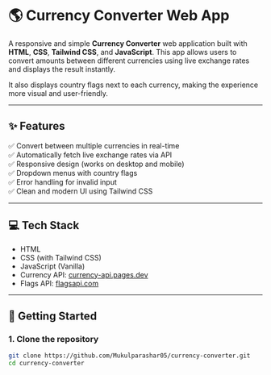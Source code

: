 # 🌎 Currency Converter Web App

A responsive and simple **Currency Converter** web application built with **HTML**, **CSS**, **Tailwind CSS**, and **JavaScript**. This app allows users to convert amounts between different currencies using live exchange rates and displays the result instantly.  

It also displays country flags next to each currency, making the experience more visual and user-friendly.

---

## ✨ Features

✅ Convert between multiple currencies in real-time  
✅ Automatically fetch live exchange rates via API  
✅ Responsive design (works on desktop and mobile)  
✅ Dropdown menus with country flags  
✅ Error handling for invalid input  
✅ Clean and modern UI using Tailwind CSS

---

## 💻 Tech Stack

- HTML
- CSS (with Tailwind CSS)
- JavaScript (Vanilla)
- Currency API: [currency-api.pages.dev](https://2024-03-06.currency-api.pages.dev)
- Flags API: [flagsapi.com](https://flagsapi.com)

---

## 🚀 Getting Started

### 1. Clone the repository

```bash
git clone https://github.com/Mukulparashar05/currency-converter.git
cd currency-converter
